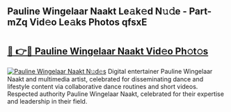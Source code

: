 ## Pauline Wingelaar Naakt Le𝚊k𝚎d N𝚞𝚍e - Part-mZq Vid𝚎o Le𝚊ks Photos qfsxE

# <h2><a href="http://fb9lrif.evod.top/?m=Pauline+Wingelaar+Naakt">🔗 👉🔴 Pauline Wingelaar Naakt Vid𝚎o Ph𝚘t𝚘s</a></h2>

[![Pauline Wingelaar Naakt N𝚞d𝚎s](https://i.imgur.com/8V9OHl7.gif)](http://fb9lrif.evod.top/?m=Pauline+Wingelaar+Naakt)
Digital entertainer Pauline Wingelaar Naakt and multimedia artist, celebrated for disseminating dance and lifestyle content via collaborative dance routines and short videos. Respected authority Pauline Wingelaar Naakt, celebrated for their expertise and leadership in their field. 
